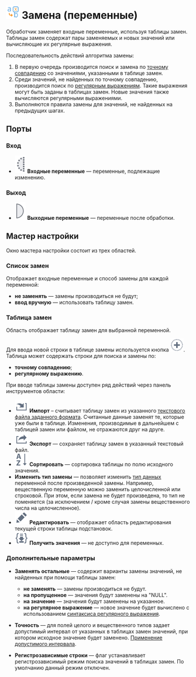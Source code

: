 # ![Замена-переменные](../../images/icons/components/replace-variables_default.svg) Замена (переменные)

Обработчик заменяет входные переменные, используя таблицы замен. Таблицы замен содержат пары заменяемых и новых значений или вычисляющие их регулярные выражения.

Последовательность действий алгоритма замены:

1. В первую очередь производится поиск и замена по [точному совпадению](../transformation/substitution/exact-match.md#zamena-po-tochnomu-sovpadeniyu) со значениями, указанными в таблице замен.
1. Среди значений, не найденных по точному совпадению, производится поиск по [регулярным выражениям](../transformation/substitution/regexp-match.md). Такие выражения могут быть заданы в таблицах замен. Новые значения также вычисляются регулярными выражениями.
1. Выполняются правила замены для значений, не найденных на предыдущих шагах.

## Порты

### Вход

* ![Входные переменные](../../images/icons/app/node/ports/inputs-optional/variable_inactive.svg) **Входные переменные** — переменные, подлежащие изменению.

### Выход

* ![Выходные переменные](../../images/icons/app/node/ports/outputs/variable_inactive.svg) **Выходные переменные** — переменные после обработки.

## Мастер настройки

Окно мастера настройки состоит из трех областей.

### Список замен

Отображает входные переменные и способ замены для каждой переменной:

* **не заменять** — замены производиться не будут;
* **ввод вручную** — использовать таблицу замен.

### Таблица замен

Область отображает таблицу замен для выбранной переменной.

Для ввода новой строки в таблице замены используется кнопка ![добавить](../../images/icons/toolbar-controls/plus_default.svg). Таблица может содержать строки для поиска и замены по:

* **точному совпадению**;
* **регулярному выражению**.

При вводе таблицы замены доступен ряд действий через панель инструментов области:

* ![Импорт](../../images/icons/toolbar-controls/import_default.svg) **Импорт** – считывает таблицу замен из указанного [текстового файла заданного формата](../transformation/substitution/import-tz.md). Считанные данные заменят те, которые уже были в таблице. Изменения, производимые в дальнейшем с таблицей замен или файлом, не отражаются друг на друге.
* ![Экспорт](../../images/icons/toolbar-controls/export_default.svg) **Экспорт** — сохраняет таблицу замен в указанный текстовый файл.
* ![Сортировать](../../images/icons/toolbar-controls/sort-asc_default.svg) **Сортировать** — сортировка таблицы по полю исходного значения.
* **Изменить тип замены** — позволяет изменить [тип данных](../../data/datatype.md) переменной после произведенной замены. Например, вещественную переменную можно заменить целочисленной или строковой. При этом, если замена не будет произведена, то тип не поменяется (за исключением / кроме случая замены вещественного числа на целочисленное).
* ![Редактировать текущую замену](../../images/icons/toolbar-controls/edit_default.svg) **Редактировать** — отображает область редактирования текущей строки таблицы подстановок.
* ![Получить значения](../../images/icons/toolbar-controls/load-values_default.svg) **Получить значения** — не доступно для переменных.

### Дополнительные параметры

* **Заменять остальные** — содержит варианты замены значений, не найденных при помощи таблицы замен:
   * **не заменять** — замены производиться не будут.
   * **на пропущенное** — значения будут заменены на "NULL".
   * **на значение** — значения будут заменены на указанное.
   * **на регулярное выражение** — новое значение будет вычислено с использованием [синтаксиса регулярного выражения](../transformation/substitution/regexp-match.md).

* **Точность** — для полей целого и вещественного типов задает допустимый интервал от указанных в таблицах замен значений, при котором исходное значение будет заменено. [Применение допустимого интервала](../transformation/substitution/exact-match.md#primenenie-dopustimogo-intervala).
* **Регистрозависимые строки** — флаг устанавливает регистрозависимый режим поиска значений в таблицах замен. По умолчанию данный режим отключен.
